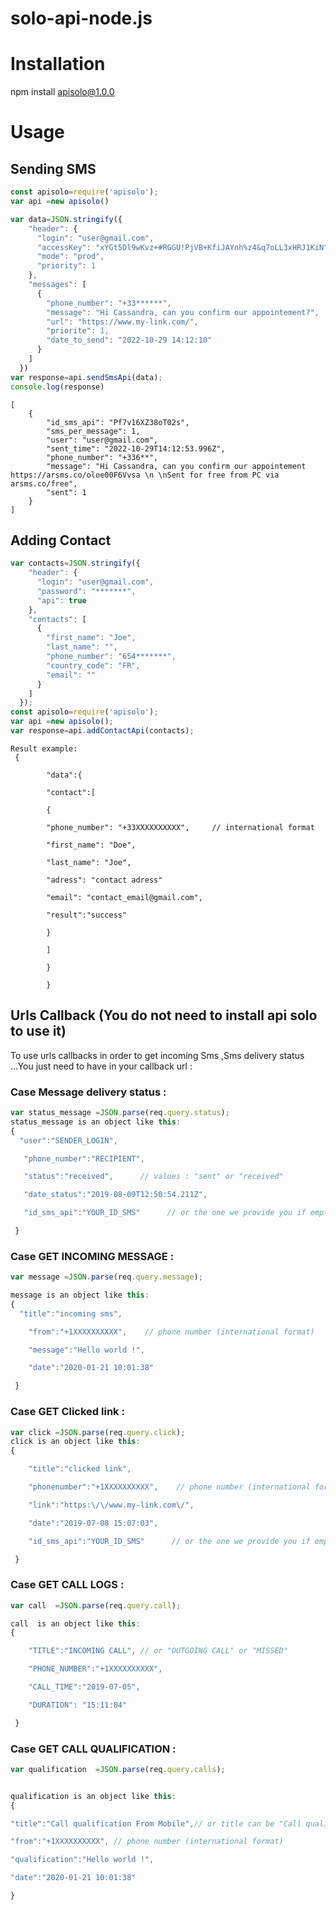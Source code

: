 # solo-api-node.js
# Installation
npm install apisolo@1.0.0
# Usage
## Sending SMS
```node.js
const apisolo=require('apisolo');
var api =new apisolo()

var data=JSON.stringify({
    "header": {
      "login": "user@gmail.com",
      "accessKey": "xYGt5Dl9wKvz+#RGGU!PjVB+KfiJAYnh%z4&q7oLL3xHRJ1KiN",
      "mode": "prod",
      "priority": 1
    },
    "messages": [
      {
        "phone_number": "+33******",
        "message": "Hi Cassandra, can you confirm our appointement?",
        "url": "https://www.my-link.com/",
        "priorite": 1,
        "date_to_send": "2022-10-29 14:12:10"
      }
    ]
  })
var response=api.sendSmsApi(data);
console.log(response)
```

```
[
    {
        "id_sms_api": "Pf7v16XZ38oT02s",
        "sms_per_message": 1,
        "user": "user@gmail.com",
        "sent_time": "2022-10-29T14:12:53.996Z",
        "phone_number": "+336**",
        "message": "Hi Cassandra, can you confirm our appointement https://arsms.co/oloe00F6Vvsa \n \nSent for free from PC via arsms.co/free",
        "sent": 1
    }
]
```
## Adding Contact
```node.js
var contacts=JSON.stringify({
    "header": {
      "login": "user@gmail.com",
      "password": "*******",
      "api": true
    },
    "contacts": [
      {
        "first_name": "Joe",
        "last_name": "",
        "phone_number": "654*******",
        "country_code": "FR",
        "email": ""
      }
    ]
  });
const apisolo=require('apisolo');
var api =new apisolo();
var response=api.addContactApi(contacts);
```
```
Result example:
 {  

        "data":{  

        "contact":[  

        {

        "phone_number": "+33XXXXXXXXXX",     // international format

        "first_name": "Doe",

        "last_name": "Joe",

        "adress": "contact adress"

        "email": "contact_email@gmail.com",

        "result":"success"

        }

        ]

        }

        }
```        
## Urls Callback (You do not need to install api solo to use it)
To use urls callbacks in order to get incoming Sms ,Sms delivery status ...You just need to have in your callback url :
### Case Message delivery status :
```node.js
var status_message =JSON.parse(req.query.status);
status_message is an object like this:
{
  "user":"SENDER_LOGIN",

   "phone_number":"RECIPIENT",

   "status":"received",      // values : "sent" or "received"

   "date_status":"2019-08-09T12:50:54.211Z",

   "id_sms_api":"YOUR_ID_SMS"      // or the one we provide you if empty when sending

 }
```
### Case GET INCOMING MESSAGE :
```node.js
var message =JSON.parse(req.query.message);

message is an object like this:
{
  "title":"incoming sms",

    "from":"+1XXXXXXXXXX",    // phone number (international format)

    "message":"Hello world !",

    "date":"2020-01-21 10:01:38"

 }
 ```
 ### Case GET Clicked link :
```node.js
var click =JSON.parse(req.query.click);
click is an object like this:
{  

    "title":"clicked link",

    "phonenumber":"+1XXXXXXXXXX",    // phone number (international format)

    "link":"https:\/\/www.my-link.com\/",

    "date":"2019-07-08 15:07:03",

    "id_sms_api":"YOUR_ID_SMS"      // or the one we provide you if empty when sending

 }
 ```
  ### Case GET CALL LOGS :
```node.js
var call  =JSON.parse(req.query.call);

call  is an object like this:
{  

    "TITLE":"INCOMING CALL", // or "OUTGOING CALL" or "MISSED"

    "PHONE_NUMBER":"+1XXXXXXXXXX",

    "CALL_TIME":"2019-07-05",

    "DURATION": "15:11:04"

 }
 ```
   ### Case GET CALL QUALIFICATION :
```node.js
var qualification  =JSON.parse(req.query.calls);


qualification is an object like this:
{

"title":"Call qualification From Mobile",// or title can be "Call qualification From Interface"

"from":"+1XXXXXXXXXX", // phone number (international format)

"qualification":"Hello world !",

"date":"2020-01-21 10:01:38"

}
 ```

